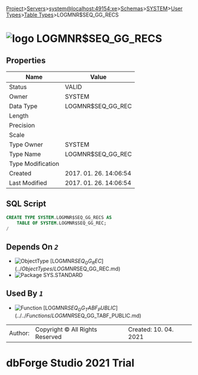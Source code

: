 [Project](../../../../../../startpage.md)>[Servers](../../../../../Servers.md)>[system@localhost:49154:xe](../../../../system@localhost_49154_xe.md)>[Schemas](../../../Databases.md)>[SYSTEM](../../SYSTEM.md)>[User Types](../UserTypes.md)>[Table Types](TableTypes.md)>LOGMNR$SEQ_GG_RECS


# ![logo](../../../../../../Images/usertabletype64.svg) LOGMNR$SEQ_GG_RECS


## <a name="#Properties"></a>Properties
|Name|Value|
|---|---|
|Status|VALID|
|Owner|SYSTEM|
|Data Type|LOGMNR$SEQ_GG_REC|
|Length||
|Precision||
|Scale||
|Type Owner|SYSTEM|
|Type Name|LOGMNR$SEQ_GG_REC|
|Type Modification||
|Created|2017. 01. 26. 14:06:54|
|Last Modified|2017. 01. 26. 14:06:54|


## <a name="#SqlScript"></a>SQL Script
```SQL
CREATE TYPE SYSTEM.LOGMNR$SEQ_GG_RECS AS
    TABLE OF SYSTEM.LOGMNR$SEQ_GG_REC;
/
```

## <a name="#DependsOn"></a>Depends On _`2`_
- ![ObjectType](../../../../../../Images/objecttype.svg) [LOGMNR$SEQ_GG_REC](../ObjectTypes/LOGMNR$SEQ_GG_REC.md)
- ![Package](../../../../../../Images/package.svg) SYS.STANDARD


## <a name="#UsedBy"></a>Used By _`1`_
- ![Function](../../../../../../Images/function.svg) [LOGMNR$SEQ_GG_TABF_PUBLIC](../../Functions/LOGMNR$SEQ_GG_TABF_PUBLIC.md)


||||
|---|---|---|
|Author: |Copyright © All Rights Reserved|Created: 10. 04. 2021|
# dbForge Studio 2021 Trial
